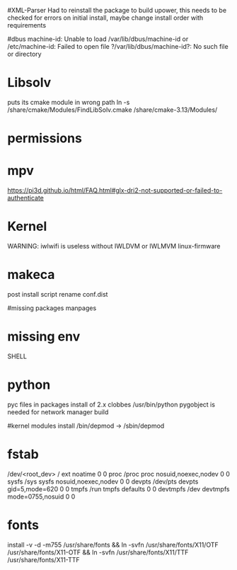 
#XML-Parser
Had to reinstall the package to build upower, this needs to be checked for errors on initial install, 
maybe change install order with requirements

#dbus
machine-id: Unable to load /var/lib/dbus/machine-id or /etc/machine-id: Failed to open file ?/var/lib/dbus/machine-id?: No such file or directory

# Libsolv
puts its cmake module in wrong path
ln -s /share/cmake/Modules/FindLibSolv.cmake /share/cmake-3.13/Modules/

# permissions

# mpv
https://pi3d.github.io/html/FAQ.html#glx-dri2-not-supported-or-failed-to-authenticate

# Kernel
WARNING: iwlwifi is useless without IWLDVM or IWLMVM
linux-firmware

# makeca
post install script
rename conf.dist

#missing packages
manpages

# missing env
SHELL

# python
pyc files in packages
install of 2.x clobbes /usr/bin/python
pygobject is needed for network manager build

#kernel modules install
/bin/depmod -> /sbin/depmod

# fstab
/dev/<root_dev>	/            ext      noatime             0     0
proc           	/proc        proc     nosuid,noexec,nodev 0     0
sysfs          	/sys         sysfs    nosuid,noexec,nodev 0     0
devpts         	/dev/pts     devpts   gid=5,mode=620      0     0
tmpfs          	/run         tmpfs    defaults            0     0
devtmpfs       	/dev         devtmpfs mode=0755,nosuid    0     0


# fonts
install -v -d -m755 /usr/share/fonts                               &&
ln -svfn /usr/share/fonts/X11/OTF /usr/share/fonts/X11-OTF &&
ln -svfn /usr/share/fonts/X11/TTF /usr/share/fonts/X11-TTF

